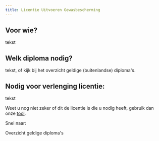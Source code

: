```yaml
---
title: Licentie Uitvoeren Gewasbescherming
---
```

## Voor wie?

tekst

## Welk diploma nodig?

tekst, of kijk bij het overzicht geldige (buitenlandse) diploma's. 

## Nodig voor verlenging licentie:

tekst

Weet u nog niet zeker of dit de licentie is die u nodig heeft, gebruik dan onze [tool](/licenties/welke-licentie-heb-ik-nodig).

Snel naar:

Overzicht geldige diploma's

</link-button>

<link-button link='{"name": "Welke licentie heb ik nodig?","url": "/licenties/licentie-tool"}' ></link-button>

<link-button link='{"name": "Licentie aanvragen","url": "/licenties/licentie-aanvragen"}' ></link-button>

<link-button link='{"name": "Licentie verlengen","url": "/licenties/licentie-verlengen"}' ></link-button>
